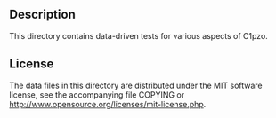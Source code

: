 Description
------------

This directory contains data-driven tests for various aspects of C1pzo.

License
--------

The data files in this directory are distributed under the MIT software
license, see the accompanying file COPYING or
http://www.opensource.org/licenses/mit-license.php.


